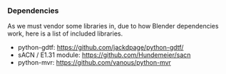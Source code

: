 ### Dependencies

As we must vendor some libraries in, due to how Blender dependencies work, here
is a list of included libraries.

* python-gdtf: https://github.com/jackdpage/python-gdtf/
* sACN / E1.31 module: https://github.com/Hundemeier/sacn
* python-mvr: https://github.com/vanous/python-mvr
